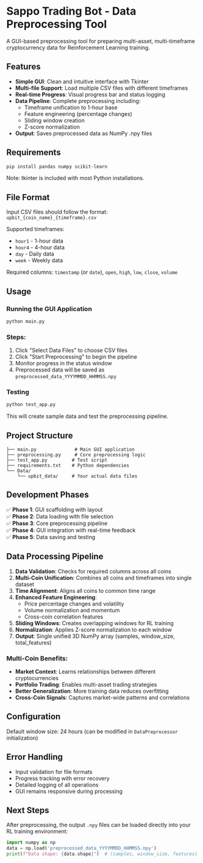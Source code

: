 # Sappo Trading Bot - Data Preprocessing Tool

A GUI-based preprocessing tool for preparing multi-asset, multi-timeframe cryptocurrency data for Reinforcement Learning training.

## Features

- **Simple GUI**: Clean and intuitive interface with Tkinter
- **Multi-file Support**: Load multiple CSV files with different timeframes
- **Real-time Progress**: Visual progress bar and status logging
- **Data Pipeline**: Complete preprocessing including:
  - Timeframe unification to 1-hour base
  - Feature engineering (percentage changes)
  - Sliding window creation
  - Z-score normalization
- **Output**: Saves preprocessed data as NumPy .npy files

## Requirements

```bash
pip install pandas numpy scikit-learn
```

Note: tkinter is included with most Python installations.

## File Format

Input CSV files should follow the format: `upbit_{coin_name}_{timeframe}.csv`

Supported timeframes:
- `hour1` - 1-hour data
- `hour4` - 4-hour data  
- `day` - Daily data
- `week` - Weekly data

Required columns: `timestamp` (or `date`), `open`, `high`, `low`, `close`, `volume`

## Usage

### Running the GUI Application

```bash
python main.py
```

### Steps:
1. Click "Select Data Files" to choose CSV files
2. Click "Start Preprocessing" to begin the pipeline
3. Monitor progress in the status window
4. Preprocessed data will be saved as `preprocessed_data_YYYYMMDD_HHMMSS.npy`

### Testing

```bash
python test_app.py
```

This will create sample data and test the preprocessing pipeline.

## Project Structure

```
├── main.py              # Main GUI application
├── preprocessing.py     # Core preprocessing logic
├── test_app.py         # Test script
├── requirements.txt    # Python dependencies
└── Data/
    └── upbit_data/     # Your actual data files
```

## Development Phases

✅ **Phase 1**: GUI scaffolding with layout  
✅ **Phase 2**: Data loading with file selection  
✅ **Phase 3**: Core preprocessing pipeline  
✅ **Phase 4**: GUI integration with real-time feedback  
✅ **Phase 5**: Data saving and testing  

## Data Processing Pipeline

1. **Data Validation**: Checks for required columns across all coins
2. **Multi-Coin Unification**: Combines all coins and timeframes into single dataset
3. **Time Alignment**: Aligns all coins to common time range
4. **Enhanced Feature Engineering**: 
   - Price percentage changes and volatility
   - Volume normalization and momentum
   - Cross-coin correlation features
5. **Sliding Windows**: Creates overlapping windows for RL training
6. **Normalization**: Applies Z-score normalization to each window
7. **Output**: Single unified 3D NumPy array (samples, window_size, total_features)

### Multi-Coin Benefits:
- **Market Context**: Learns relationships between different cryptocurrencies
- **Portfolio Trading**: Enables multi-asset trading strategies  
- **Better Generalization**: More training data reduces overfitting
- **Cross-Coin Signals**: Captures market-wide patterns and correlations

## Configuration

Default window size: 24 hours (can be modified in `DataPreprocessor` initialization)

## Error Handling

- Input validation for file formats
- Progress tracking with error recovery
- Detailed logging of all operations
- GUI remains responsive during processing

## Next Steps

After preprocessing, the output `.npy` files can be loaded directly into your RL training environment:

```python
import numpy as np
data = np.load('preprocessed_data_YYYYMMDD_HHMMSS.npy')
print(f"Data shape: {data.shape}")  # (samples, window_size, features)
```